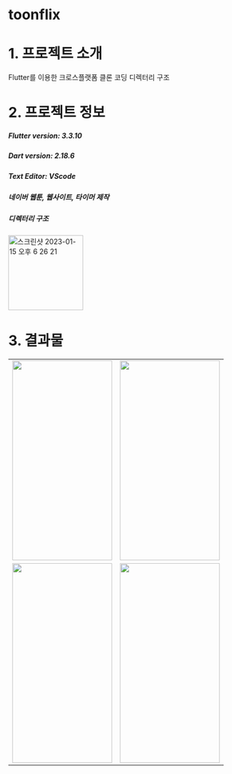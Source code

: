 

# toonflix

# 1. 프로젝트 소개
Flutter를 이용한 크로스플랫폼 클론 코딩
디렉터리 구조
# 2.  프로젝트 정보
##### Flutter version: 3.3.10
##### Dart version: 2.18.6
##### Text Editor: VScode
##### 네이버 웹툰, 웹사이트, 타이머 제작  
##### 디렉터리 구조
<img width="150" alt="스크린샷 2023-01-15 오후 6 26 21" src="https://user-images.githubusercontent.com/96710732/212533886-286191bd-0cff-4dfa-a629-10159cbe71fe.png">

# 3. 결과물
<table>
  <tr>
    <td>  <img src = "https://user-images.githubusercontent.com/96710732/212257183-767c80fc-9f3d-410f-8968-c13e7a01e5eb.png" width="200" height="400"/> </td><td> <img align="center" src = "https://user-images.githubusercontent.com/96710732/212273475-9fe37763-7bb0-4dc2-8a8b-6d4b627e2df9.png" width="200" height="400"/></td>
  </tr>
  <tr>
    <td> <img src ="https://user-images.githubusercontent.com/96710732/212533773-4c048085-a6cf-42bf-8b6a-f271cea2096d.png" width="200" height="400"/>
  </td>
  <td> <img src ="https://user-images.githubusercontent.com/96710732/212533860-cf0a718e-1051-4a7d-b681-ee1ed307d5c3.png" width="200" height="400"/>
  </td>
  </tr>
</table>


